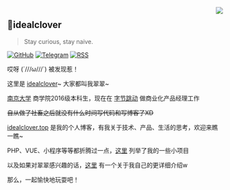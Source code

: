 <a href="#">
<img align="right" src='https://github-readme-stats.vercel.app/api?username=idealclover&show_icons=true&title_color=fff&icon_color=79ff97&text_color=9f9f9f&bg_color=151515&hide=["contribs","issues"]'>
</a>

## 🍭idealclover

> Stay curious, stay naive.

[![GitHub](https://img.shields.io/badge/dynamic/json?logo=github&label=GitHub+Followers&labelColor=282c34&color=181717&query=%24.data.totalSubs&url=https%3A%2F%2Fapi.spencerwoo.com%2Fsubstats%2F%3Fsource%3Dgithub%26queryKey%3Didealclover&longCache=true)](https://github.com/idealclover)
[![Telegram](https://img.shields.io/badge/dynamic/json?logo=telegram&label=%40idealcloverchannel&labelColor=2CA5E0&color=282c34&query=%24.data.totalSubs&url=https%3A%2F%2Fapi.spencerwoo.com%2Fsubstats%2F%3Fsource%3Dtelegram%26queryKey%3Didealcloverchannel&longCache=true)](https://t.me/idealcloverchannel)
[![RSS](https://img.shields.io/badge/dynamic/json?logo=rss&logoColor=white&label=RSS&labelColor=ffa500&suffix=+subscribers&color=282c34&query=%24.data.totalSubs&url=https%3A%2F%2Fapi.spencerwoo.com%2Fsubstats%2F%3Fsource%3Dfeedly%257Cinoreader%26queryKey%3Dhttps%3A%2F%2Fidealclover.top%2Ffeed&longCache=true)](https://idealclover.top/)

哎呀  (´///ω///`) 被发现惹！

这里是 [idealclover](https://idealclover.top)~ 大家都叫我翠翠~

[南京大学](https://www.nju.edu.cn/) 商学院2016级本科生，现在在 [字节跳动](https://bytedance.com/zh/) 做商业化产品经理工作

~~自从做了社畜之后就没有什么时间写代码和写博客了XD~~

[idealclover.top](https://idealclover.top) 是我的个人博客，有我关于技术、产品、生活的思考，欢迎来瞧一瞧~

PHP、VUE、小程序等等都折腾过一点，[这里](https://idealclover.top/projects.html) 列举了我的一些小项目

以及如果对翠翠感兴趣的话，[这里](https://idealclover.top/about.html) 有一个关于我自己的更详细介绍w

那么，一起愉快地玩耍吧！

